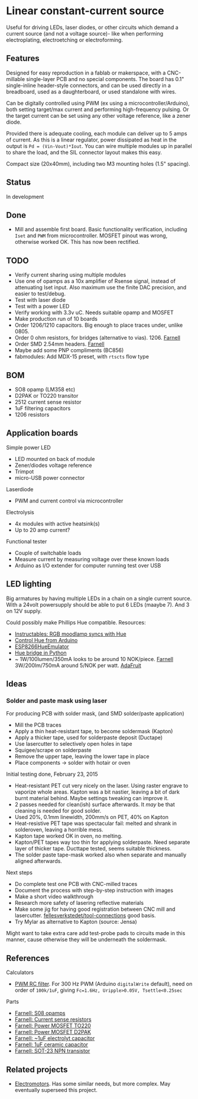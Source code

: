 # Linear constant-current source

Useful for driving LEDs, laser diodes, or other circuits which demand a current source
(and not a voltage source)- like when performing electroplating, electroetching or electroforming.

## Features

Designed for easy reproduction in a fablab or makerspace, with a CNC-millable single-layer PCB and no special components.
The board has 0.1" single-inline header-style connectors, and can be used directly in a breadboard, used as a daughterboard, or used standalone with wires.

Can be digitally controlled using PWM (ex using a microcontroller/Arduino),
both setting target/max current and performing high-frequency pulsing.
Or the target current can be set using any other voltage reference, like a zener diode.

Provided there is adequate cooling, each module can deliver up to 5 amps of current.
As this is a linear regulator, power dissipated as heat in the output is `Pd = (Vin-Vout)*Iout`.
You can wire multiple modules up in parallel to share the load, and the SIL connector layout makes this easy.

Compact size (20x40mm), including two M3 mounting holes (1.5" spacing).

## Status
In development

## Done

* Mill and assemble first board. Basic functionality verification, including `Iset` and `PWM` from microcontroller.
MOSFET pinout was wrong, otherwise worked OK. This has now been rectified.

## TODO

* Verify current sharing using multiple modules
* Use one of opamps as a 10x amplifier of Rsense signal, instead of attenuating Iset input.
Also maximum use the finite DAC precision, and easier to test/debug.
* Test with laser diode
* Test with a power LED
* Verify working with 3.3v uC. Needs suitable opamp and MOSFET
* Make production run of 10 boards
* Order 1206/1210 capacitors. Big enough to place traces under, unlike 0805.
* Order 0 ohm resistors, for bridges (alternative to vias). 1206.
[Farnell](http://uk.farnell.com/webapp/wcs/stores/servlet/Search?catalogId=15001&langId=44&storeId=10151&categoryId=700000005450&pageSize=25&showResults=true&pf=110071175,111629309,111629358,111629382)
* Order SMD 2.54mm headers. [Farnell](http://no.farnell.com/webapp/wcs/stores/servlet/Search?catalogId=15001&langId=47&storeId=10169&categoryId=700000005017&sort=P_PRICE&pageSize=25&showResults=true&pf=110063161,110178988,110195024,111981269)
* Maybe add some PNP compliments (BC856)
* fabmodules: Add MDX-15 preset, with `rtscts` flow type

## BOM

* SO8 opamp (LM358 etc)
* D2PAK or TO220 transitor
* 2512 current sense resistor
* 1uF filtering capacitors
* 1206 resistors

## Application boards

Simple power LED

* LED mounted on back of module
* Zener/diodes voltage reference
* Trimpot
* micro-USB power connector

Laserdiode

* PWM and current control via microcontroller

Electrolysis

* 4x modules with active heatsink(s)
* Up to 20 amp current?

Functional tester

* Couple of switchable loads
* Measure current by measuring voltage over these known loads
* Arduino as I/O extender for computer running test over USB

## LED lighting

Big armatures by having multiple LEDs in a chain on a single current source.
With a 24volt powersupply should be able to put 6 LEDs (maaybe 7). And 3 on 12V supply.

Could possibly make Phillips Hue compatible. Resources:

* [Instructables: RGB moodlamp syncs with Hue](http://www.instructables.com/id/High-Power-RGB-LED-Moodlamp-which-syncs-with-Phili/)
* [Control Hue from Arduino](http://www.makeuseof.com/tag/control-philips-hue-lights-arduino-and-motion-sensor/)
* [ESP8266HueEmulator](https://github.com/probonopd/ESP8266HueEmulator)
* [Hue bridge in Python](https://github.com/mjg59/ulfire)
* ~ 1W/100lumen/350mA looks to be around 10 NOK/piece.
[Farnell](http://no.farnell.com/webapp/wcs/stores/servlet/Search?catalogId=15001&langId=47&storeId=10169&categoryId=700000006148&sort=P_PRICE&pageSize=25&showResults=true&aa=true&sf=722&pf=110123293,110123306,110123341,110123356,110133845,110133852,110133859,110133881,110133882,110133887,110133892,110133897,110133904,110133914,110144659,110144664,110144668,110144714,110155291,110155292,110155296,110155302,110155310,110155374,110155388,110165919,110165952,110165956,110165957,110182255,110184700,110186475,110193711,110195065,110197226,110201762,110418066,110418258,110433218&min=110165956&max=110433218,110133881)
3W/200lm/750mA around 5/NOK per watt. [AdaFruit](https://www.sparkfun.com/products/13104)

## Ideas

### Solder and paste mask using laser

For producing PCB with solder mask, (and SMD solder/paste application)

* Mill the PCB traces
* Apply a thin heat-resistant tape, to become soldermask (Kapton)
* Apply a thicker tape, used for solderpaste deposit (Ductape)
* Use lasercutter to selectively open holes in tape
* Squigee/scrape on solderpaste
* Remove the upper tape, leaving the lower tape in place
* Place components -> solder with hotair or oven

Initial testing done, February 23, 2015

* Heat-resistant PET cut very nicely on the laser. Using raster engrave to vaporize whole areas.
Kapton was a bit nastier, leaving a bit of dark burnt material behind. Maybe settings tweaking can improve it.
* 2 passes needed for clean(ish) surface afterwards. It *may* be that cleaning is needed for good solder.
* Used 20%, 0.1mm linewidth, 200mm/s on PET, 40% on Kapton
* Heat-resistive PET tape was spectacular fail: melted and shrank in solderoven, leaving a horrible mess.
* Kapton tape worked OK in oven, no melting.
* Kapton/PET tapes way too thin for applying solderpaste.
Need separate layer of thicker tape. Ducttape tested, seems suitable thickness.
* The solder paste tape-mask worked also when separate and manually aligned afterwards.

Next steps

* Do complete test one PCB with CNC-milled traces
* Document the process with step-by-step instruction with images
* Make a short video walkthrough
* Research more safety of lasering reflective materials
* Make some jig for having good registration between CNC mill and lasercutter.
[fellesverkstedet/tool-connections](https://github.com/fellesverkstedet/tool-connections) good basis.
* Try Mylar as alternative to Kapton (source: Jensa)

Might want to take extra care add test-probe pads to circuits made in this manner, cause
otherwise they will be underneath the soldermask.

## References

Calculators

* [PWM RC filter](http://sim.okawa-denshi.jp/en/PWMtool.php).
For 300 Hz PWM (Arduino `digitalWrite` default), need on order of `100k/1uF`, giving `Fc=1.6Hz, Uripple>0.05V, Tsettle<0.25sec`

Parts

* [Farnell: S08 opamps](http://no.farnell.com/webapp/wcs/stores/servlet/Search?catalogId=15001&langId=47&storeId=10169&categoryId=700000004295&sort=P_PRICE&pageSize=25&showResults=true&pf=110052822,110075784,110153707,111439590,111439591)
* [Farnell: Current sense resistors](http://no.farnell.com/webapp/wcs/stores/servlet/Search?catalogId=15001&langId=47&storeId=10169&categoryId=700000050528&sort=P_PRICE&pageSize=25&showResults=true&aa=true&pf=110005192,110005252,110018072,110030112,110035095,110056631,110057315,110071516,110081932,110083417,110103671,110112375&min=110071516)
* [Farnell: Power MOSFET TO220](http://uk.farnell.com/webapp/wcs/stores/servlet/Search?catalogId=15001&langId=44&storeId=10151&categoryId=700000043507&sort=P_PRICE&st=mosfet&pageSize=25&showResults=true&aa=true&pf=110029860,110126877,110126879,110126886,110126931,110126938,110126950,110127029,110127508,110137512,110137513,110148318,110148320,110148322,110148324,110148364,110148372,110148418,110148808,110158844,110158845,110158855,110169483,110169484,110169489,110169512,110169536,110169579,110169624,110174022,110180370,110184753,110187489,110187528,110189467,110190503,110196584,110199950,110203560,110204181,111489640,111489641,111997170&min=110126877)
* [Farnell: Power MOSFET D2PAK](http://no.farnell.com/webapp/wcs/stores/servlet/Search?catalogId=15001&langId=47&storeId=10169&categoryId=700000043507&sort=P_PRICE&st=TO-263&pageSize=25&showResults=true&aa=true&pf=110007507,110007518,110007519,110007533,110007539,110007545,110007548,110007553,110007561,110007565,110007578,110007581,110007585,110007596,110007598,110007622,110007624,110007626,110007632,110007639,110007642,110007658,110008044,110022458,110022462,110022466,110022474,110022479,110022488,110022502,110022512,110022541,110022564,110022566,110022567,110022568,110022578,110022874,110022934,110022942,110022981,110022985,110029860,110037381,110037389,110037394,110037403,110037430,110037433,110037442,110037464,110037469,110037471,110037476,110037498,110037508,110037529,110037530,110037539,110037543,110037548,110037875,110037983,110042613,110046420,110046957,110048153,110049699,110050383,110052390,110053053,110053986,110054480,110054664,110054775,110056057,110056386,110056949,110059363,110059575,110061128,110063195,110065847,110066405,110068302,110068488,110068571,110068614,110069541,110069895,110072650,110073084,110073210,110074963,110075747,110076804,110076853,110077367,110078553,110078659,110078671,110078828,110079346,110080754,110081438,110081805,110082056,110083858,110083923,110084326,110084521,110085559,110086600,110086684,110086975,110087589,110087915,110088383,110089430,110089730,110090476,110090809,110092103,110092244,110092768,110093363,110093446,110093522,110093557,110094890,110095521,110095928,110096195,110097020,110099720,110102046,110104615,110107838,110108215,110109136,110109642,110111423,110112864,110113287,110113669,110116270,110116401,110117335,110117787,110158844,110302329,110325262,110451461,110451578,110453114,110453209,110453402,110453404,110453490,110453491,110453581,110453582,110453668,110453751,110453752,111229742,111229800,111229823,111229838,111229909,111229966,111230005,111230012,111230022,111270354,111332330,111334918&max=110007518)
* [Farnell: ~1uF electrolyt capacitor](http://no.farnell.com/webapp/wcs/stores/servlet/Search?catalogId=15001&langId=47&storeId=10169&categoryId=700000005423&sort=P_PRICE&pageSize=25&showResults=true&sf=502,722&pf=110000001,110029771,110055165,110057658,110059735,110116694,110119861,110124836,110129851,110130340,110130369,110141064,110141066,110141074,110141096,110141101,110141104,110141112,110141155,110151906,110183885,110195220,110200287,110202689,110202702,110203983,111439590,111854956,111854958&min=110029771,110130369&max=110057658)
* [Farnell: 1uF ceramic capacitor](http://no.farnell.com/webapp/wcs/stores/servlet/Search?catalogId=15001&langId=47&storeId=10169&categoryId=700000005423&sort=P_PRICE&pageSize=25&showResults=true&aa=true&sf=502,722&pf=110000001,110029771,110055165,110057658,110059735,110116694,110119861,110124836,110129851,110130340,110130369,110141064,110141066,110141074,110141096,110141101,110141104,110141112,110141155,110151906,110183885,110195220,110200287,110202689,110202702,110203983,111439590,111854952,111854956,111854958&min=110029771,110130369&max=110057658)
* [Farnell: SOT-23 NPN transistor](http://no.farnell.com/webapp/wcs/stores/servlet/Search?catalogId=15001&langId=47&storeId=10169&categoryId=700000004650&sort=P_PRICE&st=sot-23&pageSize=25&showResults=true&aa=true&sf=502,722&pf=110007698,110007702,110007742,110022626,110022627,110022629,110022654,110029860,110037580,110037581,110037598,110037599,110048867,110067889,110082473,110083316,110090637,110108049,110115116,110126933,110126969,110126992,110126995,110127003,110148362,110148434,110148436,110148439,110148441,110158858,110158899,110158968,110169515,110169599,110172521,110177947,110181557,110183000,110184539,110185777,110189047,110192807,110194959,110195841,110196287,110198727,110199149,110201688,110203007,110203830,110204108,110231779,110286384&min=110082473,110158858)

## Related projects

* [Electromotors](../brushless). Has some similar needs, but more complex. May eventually superseed this project.
